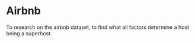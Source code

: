 # Airbnb
 To research on the airbnb dataset, to find what all factors determine a host being a superhost
